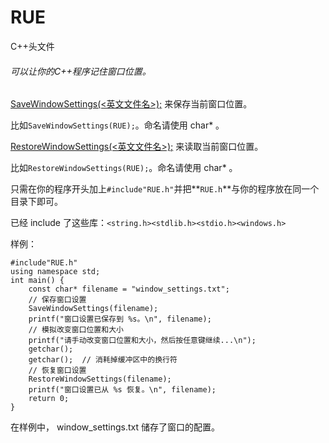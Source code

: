 # RUE

C++头文件

###### 可以让你的C++程序记住窗口位置。

<u>SaveWindowSettings(<英文文件名>);</u>  来保存当前窗口位置。

比如`SaveWindowSettings(RUE);`。命名请使用 char* 。

<u>RestoreWindowSettings(<英文文件名>);</u>  来读取当前窗口位置。

比如`RestoreWindowSettings(RUE);`。命名请使用 char* 。

只需在你的程序开头加上`#include"RUE.h"`并把**`RUE.h`**与你的程序放在同一个目录下即可。

已经 include 了这些库：`<string.h><stdlib.h><stdio.h><windows.h>`

样例：

```
#include"RUE.h"
using namespace std;
int main() {
    const char* filename = "window_settings.txt";
    // 保存窗口设置
    SaveWindowSettings(filename);
    printf("窗口设置已保存到 %s。\n", filename);
    // 模拟改变窗口位置和大小
    printf("请手动改变窗口位置和大小，然后按任意键继续...\n");
    getchar();
    getchar();  // 消耗掉缓冲区中的换行符
    // 恢复窗口设置
    RestoreWindowSettings(filename);
    printf("窗口设置已从 %s 恢复。\n", filename);
    return 0;
}
```

在样例中， window_settings.txt 储存了窗口的配置。
